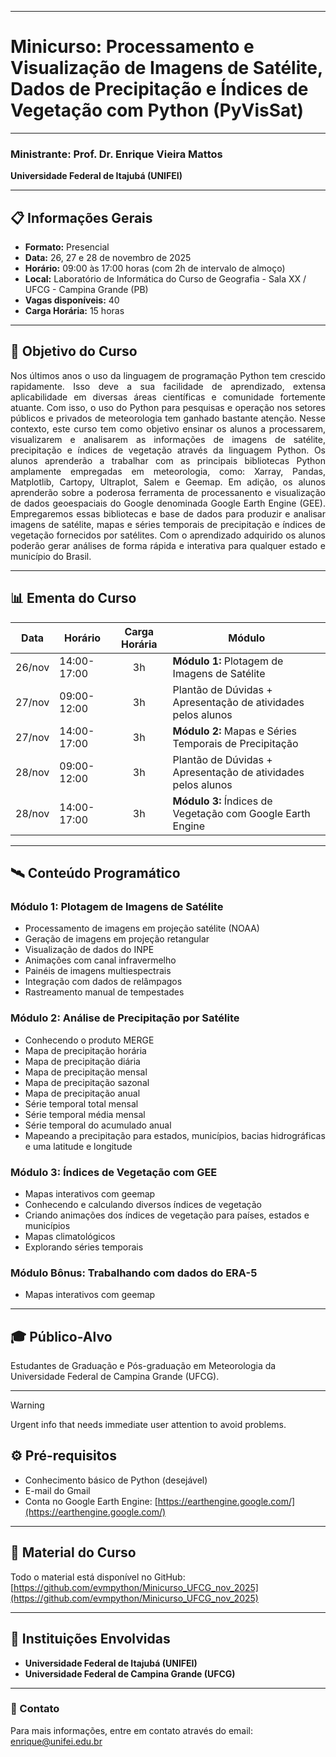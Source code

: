 
---

# Minicurso: Processamento e Visualização de Imagens de Satélite, Dados de Precipitação e Índices de Vegetação com Python (PyVisSat)
---

### Ministrante: Prof. Dr. Enrique Vieira Mattos
**Universidade Federal de Itajubá (UNIFEI)**

---

## 📋 Informações Gerais

- **Formato:** Presencial
- **Data:** 26, 27 e 28 de novembro de 2025
- **Horário:** 09:00 às 17:00 horas (com 2h de intervalo de almoço)
- **Local:** Laboratório de Informática do Curso de Geografia - Sala XX / UFCG - Campina Grande (PB)
- **Vagas disponíveis:** 40
- **Carga Horária:** 15 horas

---

## 🎯 Objetivo do Curso
<p align="justify"> Nos últimos anos o uso da linguagem de programação Python tem crescido rapidamente. Isso deve a sua facilidade de aprendizado, extensa aplicabilidade em diversas áreas científicas e comunidade fortemente atuante. Com isso, o uso do Python para pesquisas e operação nos setores públicos e privados de meteorologia tem ganhado bastante atenção. Nesse contexto, este curso tem como objetivo ensinar os alunos a processarem, visualizarem e analisarem as informações de imagens de satélite, precipitação e índices de vegetação através da linguagem Python. Os alunos aprenderão a trabalhar com as principais bibliotecas Python amplamente empregadas em meteorologia, como: Xarray, Pandas, Matplotlib, Cartopy, Ultraplot, Salem e Geemap. Em adição, os alunos aprenderão sobre a poderosa ferramenta de processanento e visualização de dados geoespaciais do Google denominada Google Earth Engine (GEE). Empregaremos essas bibliotecas e base de dados para produzir e analisar imagens de satélite, mapas e séries temporais de precipitação e índices de vegetação fornecidos por satélites. Com o aprendizado adquirido os alunos poderão gerar análises de forma rápida e interativa para qualquer estado e município do Brasil. </p>


---

## 📊 Ementa do Curso

| Data | Horário | Carga Horária | Módulo |
|------|---------|:-------------:|--------|
| 26/nov | 14:00-17:00 | 3h | **Módulo 1:** Plotagem de Imagens de Satélite |
| 27/nov | 09:00-12:00 | 3h | Plantão de Dúvidas + Apresentação de atividades pelos alunos |
| 27/nov | 14:00-17:00 | 3h | **Módulo 2:** Mapas e Séries Temporais de Precipitação |
| 28/nov | 09:00-12:00 | 3h | Plantão de Dúvidas + Apresentação de atividades pelos alunos |
| 28/nov | 14:00-17:00 | 3h | **Módulo 3:** Índices de Vegetação com Google Earth Engine |

---

## 🛰️ Conteúdo Programático

### Módulo 1: Plotagem de Imagens de Satélite
- Processamento de imagens em projeção satélite (NOAA)
- Geração de imagens em projeção retangular
- Visualização de dados do INPE
- Animações com canal infravermelho
- Painéis de imagens multiespectrais
- Integração com dados de relâmpagos
- Rastreamento manual de tempestades

### Módulo 2: Análise de Precipitação por Satélite
-	Conhecendo o produto MERGE  
-	Mapa de precipitação horária 
-	Mapa de precipitação diária 
-	Mapa de precipitação mensal
-	Mapa de precipitação sazonal 
-	Mapa de precipitação anual  
-	Série temporal total mensal  
-	Série temporal média mensal  
-	Série temporal do acumulado anual  
-	Mapeando a precipitação para estados, municípios, bacias hidrográficas e uma latitude e longitude


### Módulo 3: Índices de Vegetação com GEE
-	Mapas interativos com geemap
-	Conhecendo e calculando diversos índices de vegetação
-	Criando animações dos índices de vegetação para países, estados e municípios 
-	Mapas climatológicos
-	Explorando séries temporais   

### Módulo Bônus: Trabalhando com dados do ERA-5
-	Mapas interativos com geemap
---

## 🎓 Público-Alvo

Estudantes de Graduação e Pós-graduação em Meteorologia da Universidade Federal de Campina Grande (UFCG).

---
> [!WARNING]
> Urgent info that needs immediate user attention to avoid problems.
## ⚙️ Pré-requisitos

- Conhecimento básico de Python (desejável)
- E-mail do Gmail
- Conta no Google Earth Engine: [https://earthengine.google.com/](https://earthengine.google.com/)



---

## 📁 Material do Curso

Todo o material está disponível no GitHub:  
[https://github.com/evmpython/Minicurso_UFCG_nov_2025](https://github.com/evmpython/Minicurso_UFCG_nov_2025)

---

## 🏫 Instituições Envolvidas

- **Universidade Federal de Itajubá (UNIFEI)**
- **Universidade Federal de Campina Grande (UFCG)**

---

### 📧 Contato
Para mais informações, entre em contato através do email: enrique@unifei.edu.br
